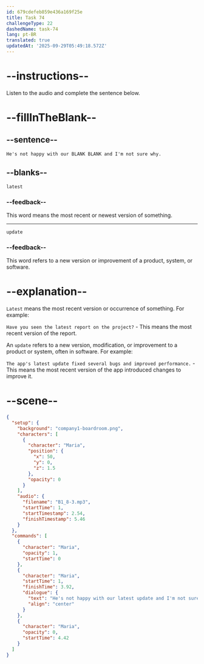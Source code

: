```yaml
---
id: 679cdefeb859e436a169f25e
title: Task 74
challengeType: 22
dashedName: task-74
lang: pt-BR
translated: true
updatedAt: '2025-09-29T05:49:18.572Z'
---
```


<!-- (Audio) Maria: He's not happy with our latest update and I'm not sure why. -->

# --instructions--

Listen to the audio and complete the sentence below.

# --fillInTheBlank--

## --sentence--

`He's not happy with our BLANK BLANK and I'm not sure why.`

## --blanks--

`latest`

### --feedback--

This word means the most recent or newest version of something.

---

`update`

### --feedback--

This word refers to a new version or improvement of a product, system, or software.

# --explanation--

`Latest` means the most recent version or occurrence of something. For example:

`Have you seen the latest report on the project?` - This means the most recent version of the report.

An `update` refers to a new version, modification, or improvement to a product or system, often in software. For example:

`The app's latest update fixed several bugs and improved performance.` - This means the most recent version of the app introduced changes to improve it.

# --scene--

```json
{
  "setup": {
    "background": "company1-boardroom.png",
    "characters": [
      {
        "character": "Maria",
        "position": {
          "x": 50,
          "y": 0,
          "z": 1.5
        },
        "opacity": 0
      }
    ],
    "audio": {
      "filename": "B1_8-3.mp3",
      "startTime": 1,
      "startTimestamp": 2.54,
      "finishTimestamp": 5.46
    }
  },
  "commands": [
    {
      "character": "Maria",
      "opacity": 1,
      "startTime": 0
    },
    {
      "character": "Maria",
      "startTime": 1,
      "finishTime": 3.92,
      "dialogue": {
        "text": "He's not happy with our latest update and I'm not sure why.",
        "align": "center"
      }
    },
    {
      "character": "Maria",
      "opacity": 0,
      "startTime": 4.42
    }
  ]
}
```
